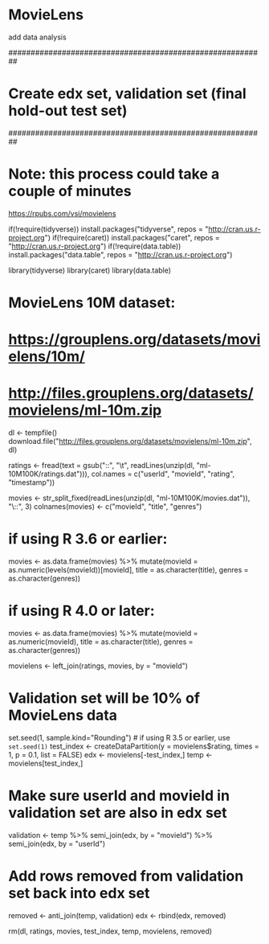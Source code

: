 # MovieLens
add data analysis

##########################################################
# Create edx set, validation set (final hold-out test set)
##########################################################

# Note: this process could take a couple of minutes

https://rpubs.com/vsi/movielens

if(!require(tidyverse)) install.packages("tidyverse", repos = "http://cran.us.r-project.org")
if(!require(caret)) install.packages("caret", repos = "http://cran.us.r-project.org")
if(!require(data.table)) install.packages("data.table", repos = "http://cran.us.r-project.org")

library(tidyverse)
library(caret)
library(data.table)

# MovieLens 10M dataset:
# https://grouplens.org/datasets/movielens/10m/
# http://files.grouplens.org/datasets/movielens/ml-10m.zip

dl <- tempfile()
download.file("http://files.grouplens.org/datasets/movielens/ml-10m.zip", dl)

ratings <- fread(text = gsub("::", "\t", readLines(unzip(dl, "ml-10M100K/ratings.dat"))),
                 col.names = c("userId", "movieId", "rating", "timestamp"))

movies <- str_split_fixed(readLines(unzip(dl, "ml-10M100K/movies.dat")), "\\::", 3)
colnames(movies) <- c("movieId", "title", "genres")

# if using R 3.6 or earlier:
movies <- as.data.frame(movies) %>% mutate(movieId = as.numeric(levels(movieId))[movieId],
                                            title = as.character(title),
                                            genres = as.character(genres))
# if using R 4.0 or later:
movies <- as.data.frame(movies) %>% mutate(movieId = as.numeric(movieId),
                                            title = as.character(title),
                                            genres = as.character(genres))


movielens <- left_join(ratings, movies, by = "movieId")

# Validation set will be 10% of MovieLens data
set.seed(1, sample.kind="Rounding") # if using R 3.5 or earlier, use `set.seed(1)`
test_index <- createDataPartition(y = movielens$rating, times = 1, p = 0.1, list = FALSE)
edx <- movielens[-test_index,]
temp <- movielens[test_index,]

# Make sure userId and movieId in validation set are also in edx set
validation <- temp %>% 
      semi_join(edx, by = "movieId") %>%
      semi_join(edx, by = "userId")

# Add rows removed from validation set back into edx set
removed <- anti_join(temp, validation)
edx <- rbind(edx, removed)

rm(dl, ratings, movies, test_index, temp, movielens, removed)
